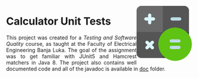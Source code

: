 <img width="150" align="right" title="calculator icon" src="./resources/calculator.png" alt_text="[Calculator icons created by Freepik - Flaticon](https://www.flaticon.com/free-icon/calculator_2374370)"></img>

# Calculator Unit Tests
<p align="justify">This project was created for a <i>Testing and Software Quality</i> course, as taught at the Faculty of Electrical Engineering Banja Luka. The goal of the assignment was to get familiar with JUnit5 and Hamcrest matchers in Java 8. The project also contains well documented code and all of the javadoc is available in <a href="/doc">doc</a> folder.</p>